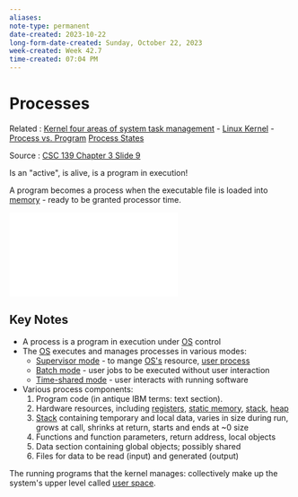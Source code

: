 ```yaml
---
aliases:
note-type: permanent
date-created: 2023-10-22
long-form-date-created: Sunday, October 22, 2023
week-created: Week 42.7
time-created: 07:04 PM
---
```


# Processes

Related : [Kernel four areas of system task management](Kernel%20four%20areas%20of%20system%20task%20management.md) - [Linux Kernel](../3-permanent-notes-🧲/Linux%20Kernel.md) - [Process vs. Program](../3-permanent-notes-🧲/Process%20vs.%20Program.md) [Process States](Process%20States.md)

Source : [CSC 139 Chapter 3 Slide 9](../readme-attachments/csus_csc139_herbert_g_mayer_chapter03_process.pdf)

Is an "active", is alive, is a program in execution!

A program becomes a process when the executable file is loaded into [memory](Memory.md) - ready to be
granted processor time.

![Execution of a program](Execution%20of%20a%20program.md)

## Key Notes

- A process is a program in execution under [OS](../4-hub-notes-🚉/Operating%20Systems.md) control
- The [OS](../4-hub-notes-🚉/Operating%20Systems.md) executes and manages processes in various modes:
  - [Supervisor mode](Privilege%20Level.md) - to mange [OS's](../4-hub-notes-🚉/Operating%20Systems.md) resource, [user process](User%20Space.md)
  - [Batch mode](Batch%20mode) - user jobs to be executed without user interaction
  - [Time-shared mode](Time-shared%20mode) - user interacts with running software
- Various process components:
  1. Program code (in antique IBM terms: text section).
  2. Hardware resources, including [registers](registers), [static memory](static%20memory), [stack](stack.md), [heap](heap.md)
  3. [Stack](stack.md) containing temporary and local data, varies in size during run, grows at call, shrinks at return, starts and ends at ~0 size
  4. Functions and function parameters, return address, local objects
  5. Data section containing global objects; possibly shared
  6. Files for data to be read (input) and generated (output)

The running programs that the kernel manages: collectively make up the system's upper
level called [user space](User%20Space.md).
